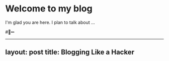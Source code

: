 # Welcome to my blog

I'm glad you are here. I plan to talk about ...

#📐✏


---
layout: post
title: Blogging Like a Hacker
---
